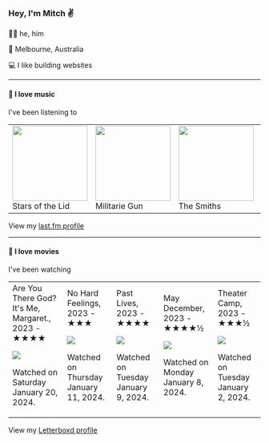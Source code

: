 <article><h3>Hey, I&#x27;m Mitch ✌️</h3><section><p>🙆‍♂️ he, him</p><p>📍 Melbourne, Australia</p><p>💻 I like building websites</p></section><hr/><section><h4>💽 I love music</h4><p>I&#x27;ve been listening to</p><table><tbody><td><img src="https://lastfm.freetls.fastly.net/i/u/174s/3e6ab6c1cfc6486d9638bee94db1aac4.png" height="150px" alt="" role="presentation"/><br/>Stars of the Lid</td><td><img src="https://lastfm.freetls.fastly.net/i/u/174s/087f3a5c66aba7b46e132be12735e1c2.png" height="150px" alt="" role="presentation"/><br/>Militarie Gun</td><td><img src="https://lastfm.freetls.fastly.net/i/u/174s/53442bc27a314142a02d2df018b4161e.png" height="150px" alt="" role="presentation"/><br/>The Smiths</td><td><img src="https://lastfm.freetls.fastly.net/i/u/174s/415acc90e5364817c80c7eb2c84c22f8.png" height="150px" alt="" role="presentation"/><br/>De La Soul</td><td><img src="https://lastfm.freetls.fastly.net/i/u/174s/60142793928244d7c4e86128a4856cec.png" height="150px" alt="" role="presentation"/><br/>Modern Baseball</td></tbody></table><span>View my <a href="https://www.last.fm/user/mylsb">last.fm profile</a></span></section><hr/><section><h4>📼 I love movies</h4><p>I&#x27;ve been watching</p><table><tbody><td>Are You There God? It&#x27;s Me, Margaret., 2023 - ★★★★<br/><span> <p><img src="https://a.ltrbxd.com/resized/film-poster/4/8/3/9/5/1/483951-are-you-there-god-it-s-me-margaret--0-600-0-900-crop.jpg?v=cbd73d07a9"/></p> <p>Watched on Saturday January 20, 2024.</p> </span></td><td>No Hard Feelings, 2023 - ★★★<br/><span> <p><img src="https://a.ltrbxd.com/resized/film-poster/7/9/5/8/9/7/795897-no-hard-feelings-0-600-0-900-crop.jpg?v=d9012766c3"/></p> <p>Watched on Thursday January 11, 2024.</p> </span></td><td>Past Lives, 2023 - ★★★★<br/><span> <p><img src="https://a.ltrbxd.com/resized/film-poster/5/9/1/0/5/3/591053-past-lives-0-600-0-900-crop.jpg?v=c600b7854e"/></p> <p>Watched on Tuesday January 9, 2024.</p> </span></td><td>May December, 2023 - ★★★★½<br/><span> <p><img src="https://a.ltrbxd.com/resized/sm/upload/zh/p4/cg/6v/may-december-0-600-0-900-crop.jpg?v=40f7f230a3"/></p> <p>Watched on Monday January 8, 2024.</p> </span></td><td>Theater Camp, 2023 - ★★★½<br/><span> <p><img src="https://a.ltrbxd.com/resized/film-poster/8/8/7/6/5/0/887650-theater-camp-0-600-0-900-crop.jpg?v=ba9c77cf10"/></p> <p>Watched on Tuesday January 2, 2024.</p> </span></td></tbody></table><span>View my <a href="https://letterboxd.com/myslab/">Letterboxd profile</a></span></section></article>